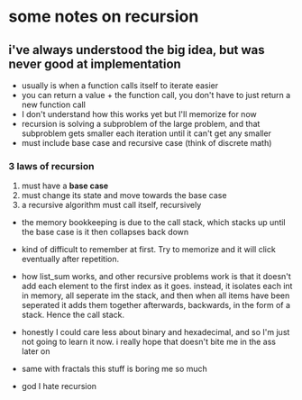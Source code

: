 # some notes on recursion
## i've always understood the big idea, but was never good at implementation

 - usually is when a function calls itself to iterate easier
 - you can return a value + the function call, you don't have to just return a new function call
  - I don't understand how this works yet but I'll memorize for now
 - recursion is solving a subproblem of the large problem, and that subproblem gets smaller each iteration until it can't get any smaller
 - must include base case and recursive case (think of discrete math)

 ### 3 laws of recursion

 1. must have a **base case** 
 2. must change its state and move towards the base case
 3. a recursive algorithm must call itself, recursively

  - the memory bookkeeping is due to the call stack, which stacks up until the base case is it then collapses back down
   - kind of difficult to remember at first. Try to memorize and it will click eventually after repetition.
 - how list_sum works, and other recursive problems work is that it doesn't add each element to the first index as it goes. instead,
 it isolates each int in memory, all seperate im the stack, and then when all items have been seperated it adds them together afterwards, backwards, in the form of a stack. Hence the call stack.

 - honestly I could care less about binary and hexadecimal, and so I'm just not going to learn it now. i really hope that doesn't bite
 me in the ass later on

 - same with fractals this stuff is boring me so much
 - god I hate recursion

